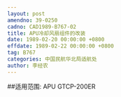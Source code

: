 ```yaml
---
layout: post
amendno: 39-0250
cadno: CAD1989-B767-02
title: APU冷却风扇组件的改装
date: 1989-02-20 00:00:00 +0800
effdate: 1989-02-22 00:00:00 +0800
tag: B767
categories: 中国民航华北局适航处
author: 李经农
---
```


##适用范围:
APU GTCP-200ER

